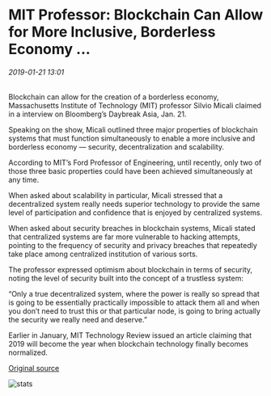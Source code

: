 # MIT Professor: Blockchain Can Allow for More Inclusive, Borderless Economy ...

###### 2019-01-21 13:01

Blockchain can allow for the creation of a borderless economy, Massachusetts Institute of Technology (MIT) professor Silvio Micali claimed in a interview on Bloomberg’s Daybreak Asia, Jan. 21.

Speaking on the show, Micali outlined three major properties of blockchain systems that must function simultaneously to enable a more inclusive and borderless economy — security, decentralization and scalability.

According to MIT’s Ford Professor of Engineering, until recently, only two of those three basic properties could have been achieved simultaneously at any time.

When asked about scalability in particular, Micali stressed that a decentralized system really needs superior technology to provide the same level of participation and confidence that is enjoyed by centralized systems.

When asked about security breaches in blockchain systems, Micali stated that centralized systems are far more vulnerable to hacking attempts, pointing to the frequency of security and privacy breaches that repeatedly take place among centralized institution of various sorts.

The professor expressed optimism about blockchain in terms of security, noting the level of security built into the concept of a trustless system:

“Only a true decentralized system, where the power is really so spread that is going to be essentially practically impossible to attack them all and when you don’t need to trust this or that particular node, is going to bring actually the security we really need and deserve.”

Earlier in January, MIT Technology Review issued an article claiming that 2019 will become the year when blockchain technology finally becomes normalized.

[Original source](https://cointelegraph.com/news/mit-professor-blockchain-can-allow-for-more-inclusive-borderless-economy)

![stats](https://c.statcounter.com/11760860/0/a89fa40b/1/ "stats")